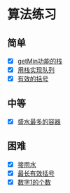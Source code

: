 # 算法练习

## 简单
- [x] [getMin功能的栈](./src/easy/min-stack/README.md)
- [x] [用栈实现队列](./src/easy/my-queue/README.md)
- [x] [有效的括号](./src/easy/valid-parentheses/README.md)

## 中等
- [x] [盛水最多的容器](./src/medium/max-area/README.md)

## 困难
- [x] [接雨水](./src/hard/trapping-rain-water/README.md)
- [x] [最长有效括号](./src/hard/longest-valid-parentheses/README.md)
- [x] [数字1的个数](./src/hard/digit-one-in-number/README.md)
